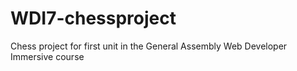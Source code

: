 # WDI7-chessproject

Chess project for first unit in the General Assembly Web Developer Immersive course
